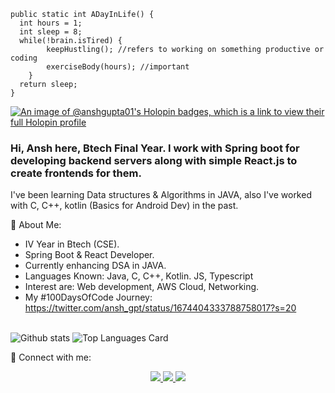 ```
public static int ADayInLife() {
  int hours = 1;
  int sleep = 8;
  while(!brain.isTired) {
        keepHustling(); //refers to working on something productive or coding
        exerciseBody(hours); //important
    }
  return sleep;
}
```
[![An image of @anshgupta01's Holopin badges, which is a link to view their full Holopin profile](https://holopin.me/anshgupta01)](https://holopin.io/@anshgupta01)

### Hi, Ansh here, Btech Final Year. I work with Spring boot for developing backend servers along with simple React.js to create frontends for them. 
I've been learning Data structures & Algorithms in JAVA, also I've worked with C, C++, kotlin (Basics for Android Dev) in the past.

🚀 About Me:<br />
- IV Year in Btech (CSE).<br />
- Spring Boot & React Developer.<br />
- Currently enhancing DSA in JAVA.<br/>
- Languages Known: Java, C, C++, Kotlin. JS, Typescript<br />
- Interest are: Web development, AWS Cloud, Networking.<br />
- My #100DaysOfCode Journey: https://twitter.com/ansh_gpt/status/1674404333788758017?s=20 <br/> <br/>

![Github stats](https://github-readme-stats.vercel.app/api?username=AnshGupta01&theme=highcontrast&show_icons=true&count_private=true) 
![Top Languages Card](https://github-readme-stats.vercel.app/api/top-langs/?username=AnshGupta01&layout=compact&theme=highcontrast)

🔗 Connect with me:

<div id="badges" align="center">
  <a href= "https://www.linkedin.com/in/anshexe/">
   <img src="https://img.shields.io/badge/LinkedIn-0077B5?style=for-the-badge&logo=linkedin&logoColor=white"/>
  </a>
 
 <a href = "https://twitter.com/ansh_gpt"/>
 <img src ="https://img.shields.io/badge/Twitter-1DA1F2?style=for-the-badge&logo=twitter&logoColor=white"/>
 </a>
 <!--
 <a href = "https://leetcode.com/Shanmukhi_kairuppala/">
 <img src ="https://img.shields.io/badge/-LeetCode-FFA116?style=for-the-badge&logo=LeetCode&logoColor=black"/>
 </a>

 <a href = "https://www.hackerrank.com/21241A05M7">
 <img src ="https://img.shields.io/badge/-Hackerrank-2EC866?style=for-the-badge&logo=HackerRank&logoColor=white"/>
 </a>

  <a href = "https://codeforces.com/profile/Shanmukhi_21241A05M7">
 <img src ="https://img.shields.io/badge/Codeforces-445f9d?style=for-the-badge&logo=Codeforces&logoColor=white"/>
 </a>

  <a href = "https://www.codechef.com/users/shanmukhi_05m7">
 <img src ="https://img.shields.io/badge/-CodeChef-5B4638?style=for-the-badge&logo=CodeChef&logoColor=white"/>
 </a> 
 -->
 
 <a href = "https://AnshG2003@gmail.com">
<img src = "https://img.shields.io/badge/Gmail-D14836?style=for-the-badge&logo=gmail&logoColor=white"/>
</div>
